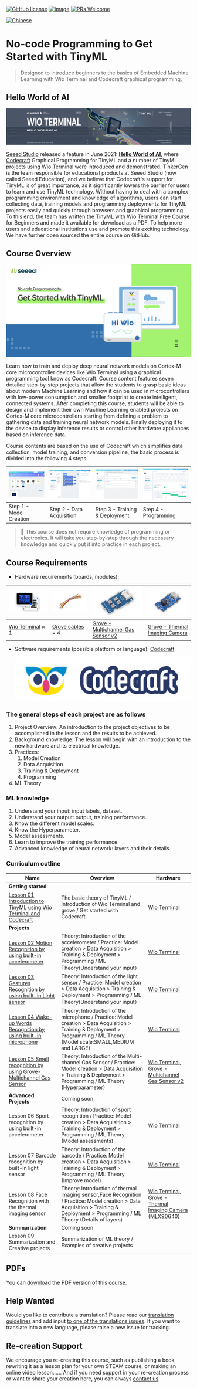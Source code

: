 [![GitHub license](https://img.shields.io/github/license/microsoft/ML-For-Beginners.svg)](https://github.com/TinkerGen/No-code-Programming-to-Get-Started-with-TinyML/blob/main/LICENSE)
[![image](https://img.shields.io/badge/build-Codecraft-%233E9EF9)](https://ide.tinkergen.com/)
[![PRs Welcome](https://img.shields.io/badge/PRs-welcome-brightgreen.svg?style=flat-square)](http://makeapullrequest.com)

[![Chinese](https://img.shields.io/badge/-Chinese-yellow)](translations/README.zh-cn.md)

# No-code Programming to Get Started with TinyML

> Designed to introduce beginners to the basics of Embedded Machine Learning with Wio Terminal and Codecraft graphical programming.

## Hello World of AI

![Hello World of AI](./images/Hello-World-Of-AI-title.png)

[Seeed Studio](https://www.seeedstudio.com/) released a feature in June 2021: **[Hello World of AI](https://www.seeedstudio.com/wio-terminal-tinyml.html)**, where [Codecraft](https://ide.tinkergen.com) Graphical Programming for TinyML and a number of TinyML projects using [Wio Terminal](https://www.seeedstudio.com/Wio-Terminal-p-4509.html) were introduced and demonstrated. TinkerGen is the team responsible for educational products at Seeed Studio (now called Seeed Education), and we believe that Codecraft's support for TinyML is of great importance, as it significantly lowers the barrier for users to learn and use TinyML technology. Without having to deal with a complex programming environment and knowledge of algorithms, users can start collecting data, training models and programming deployments for TinyML projects easily and quickly through browsers and graphical programming.
To this end, the team has written the TinyML with Wio Terminal Free Course for Beginners and made it available for download as a PDF. To help more users and educational institutions use and promote this exciting technology. We have further open sourced the entire course on GitHub.

## Course Overview

![No-code Programming to Get Started with TinyML](./images/No-code-Programming-to-Get-Started-with-TinyML-title-1280x640.png)

Learn how to train and deploy deep neural network models on Cortex-M core microcontroller devices like Wio Terminal using a graphical programming tool know as Codecraft. Course content features seven detailed step-by-step projects that allow the students to grasp basic ideas about modern Machine Learning and how it can be used in microcontrollers with low-power consumption and smaller footprint to create intelligent, connected systems. After completing this course, students will be able to design and implement their own Machine Learning enabled projects on Cortex-M core microcontrollers starting from defining a problem to gathering data and training neural network models. Finally deploying it to the device to display inference results or control other hardware appliances based on inference data.

Course contents are based on the use of Codecraft which simplifies data collection, model training, and conversion pipeline, the basic process is divided into the following 4 steps.

| ![Step 1 - Model Creation](images/step1-model-creation.gif)                              | ![Step 2 - Data Acquisition](images/Step2-Data-Acquisition.gif)                                                                        | ![Step 3 - Training & Deployment](images/Step3-Training-Deployment.gif)                             | ![Step 4 - Programming](images/Step4-Programming.gif)                                                       |
| :-------------------------------------------------------------------------- | ------------------------------------------------------------------------------------------------------------------- | ---------------------------------------------------------------------------------------------------------------- | ------------------------------------------------------------------------------------------------------------------------------------- |
| Step 1 - Model Creation | Step 2 - Data Acquisition | Step 3 - Training & Deployment | Step 4 - Programming |


> 👀️ This course does not require knowledge of programming or electronics. It will take you step-by-step through the necessary knowledge and quickly put it into practice in each project.

## Course Requirements

* Hardware requirements (boards, modules):

| ![Wio Terminal](./images/Wio-Terminal.png)                                | ![Grove cables](./images/Grove-Cable.png)                                                                         | ![Grove - Multichannel Gas Sensor v2](./images/Grove-Multichannel-Gas-Sensor.png)                              | ![Grove - Thermal Imaging Camera](./images/Grove-Thermal-Imaging-Camera.png)                                                        |
| :-------------------------------------------------------------------------- | ------------------------------------------------------------------------------------------------------------------- | ---------------------------------------------------------------------------------------------------------------- | ------------------------------------------------------------------------------------------------------------------------------------- |
| [Wio Terminal](https://www.seeedstudio.com/Wio-Terminal-p-4509.html) × 1 | [Grove cables](https://www.seeedstudio.com/Grove-Universal-4-Pin-20cm-Unbuckled-Cable-5-PCs-Pack-p-749.html) × 4 | [Grove - Multichannel Gas Sensor v2](https://www.seeedstudio.com/Grove-Multichannel-Gas-Sensor-v2-p-4569.html) | [Grove - Thermal Imaging Camera](https://www.seeedstudio.com/Grove-Thermal-Imaging-Camera-IR-Array-MLX90640-110-degree-p-4334.html) |

* Software requirements (possible platform or language): [Codecraft](https://ide.tinkergen.com)

  ![Codecraft logo](assets/20210918_103036_Codecraft-logo.png)

### The general steps of each project are as follows

1. Project Overview: An introduction to the project objectives to be accomplished in the lesson and the results to be achieved.
2. Background knowledge: The lesson will begin with an introduction to the new hardware and its electrical knowledge.
3. Practices:
   1. Model Creation
   2. Data Acquisition
   3. Training & Deployment
   4. Programming
4. ML Theory

### ML knowledge

1. Understand your input: input labels, dataset.
2. Understand your output: output, training performance.
3. Know the different model scales.
4. Know the Hyperparameter.
5. Model assessments.
6. Learn to improve the training performance.
7. Advanced knowledge of neural network: layers and their details.

### Curriculum outline


| Name                                                                                      | Overview                                                                                                                                                                            | Hardware                                                                                                                                                                                                             |
| ------------------------------------------------------------------------------------------- | ------------------------------------------------------------------------------------------------------------------------------------------------------------------------------------- | ---------------------------------------------------------------------------------------------------------------------------------------------------------------------------------------------------------------------- |
| **Getting started**                                                                       |                                                                                                                                                                                     |                                                                                                                                                                                                                      |
| [Lesson 01 Introduction to TinyML using Wio Terminal and Codecraft](Lesson-01/README.md)  | The basic theory of TinyML / Introduction of Wio Terminal and grove / Get started with Codecraft                                                                                    | [Wio Terminal](https://www.seeedstudio.com/Wio-Terminal-p-4509.html)                                                                                                                                                 |
| **Projects**                                                                              |                                                                                                                                                                                     |                                                                                                                                                                                                                      |
| [Lesson 02  Motion Recognition by using built-in accelerometer](Lesson-02/README.md)      | Theory: Introduction of the accelerometer / Practice: Model creation > Data Acquisition > Training & Deployment > Programming / ML Theory(Understand your input）                   | [Wio Terminal](https://www.seeedstudio.com/Wio-Terminal-p-4509.html)                                                                                                                                                 |
| [Lesson 03 Gestures Recognition by using built-in Light sensor](Lesson-03/README.md)      | Theory: Introduction of the light sensor / Practice: Model creation > Data Acquisition > Training & Deployment > Programming / ML Theory(Understand your input）                    | [Wio Terminal](https://www.seeedstudio.com/Wio-Terminal-p-4509.html)                                                                                                                                                 |
| [Lesson 04 Wake-up Words Recognition by using built-in microphone](Lesson-04/README.md)   | Theory: Introduction of the microphone / Practice: Model creation > Data Acquisition > Training & Deployment > Programming / ML Theory (Model scale:SMALL,MEDIUM and LARGE)         | [Wio Terminal](https://www.seeedstudio.com/Wio-Terminal-p-4509.html)                                                                                                                                                 |
| [Lesson 05 Smell recognition by using Grove-Multichannel Gas Sensor](Lesson-05/README.md) | Theory: Introduction of the Multi-channel Gas Sensor / Practice: Model creation > Data Acquisition > Training & Deployment > Programming / ML Theory (Hyperparameter)               | [Wio Terminal](https://www.seeedstudio.com/Wio-Terminal-p-4509.html), [Grove - Multichannel Gas Sensor v2](https://www.seeedstudio.com/Grove-Multichannel-Gas-Sensor-v2-p-4569.html)                                 |
| **Advanced Projects**                                                                     | Coming soon                                                                                                                                                                         |                                                                                                                                                                                                                      |
| Lesson 06 Sport recognition by using built-in accelerometer                               | Theory: Introduction of sport recognition / Practice: Model creation > Data Acquisition > Training & Deployment > Programming / ML Theory (Model assessments)                       | [Wio Terminal](https://www.seeedstudio.com/Wio-Terminal-p-4509.html)                                                                                                                                                 |
| Lesson 07 Barcode recognition by built-in light sensor                                    | Theory: Introduction of the barcode / Practice: Model creation > Data Acquisition > Training & Deployment > Programming / ML Theory (Improve model)                                 | [Wio Terminal](https://www.seeedstudio.com/Wio-Terminal-p-4509.html)                                                                                                                                                 |
| Lesson 08 Face Recognition with the thermal imaging sensor                                | Theory: Introduction of thermal imaging sensor,Face Recognition / Practice: Model creation > Data Acquisition > Training & Deployment > Programming / ML Theory (Details of layers) | [Wio Terminal](https://www.seeedstudio.com/Wio-Terminal-p-4509.html), [Grove - Thermal Imaging Camera (MLX90640)](https://www.seeedstudio.com/Grove-Thermal-Imaging-Camera-IR-Array-MLX90640-110-degree-p-4334.html) |
| **Summarization**                                                                         | Coming soon                                                                                                                                                                         |                                                                                                                                                                                                                      |
| Lesson 09 Summarization and Creative projects                                             | Summarization of ML theory / Examples of creative projects                                                                                                                          |                                                                                                                                                                                                                      |

## PDFs

You can [download](./pdf/No-code_Programming_to_Get_Started_with_TinyML.pdf) the PDF version of this course.

## Help Wanted

Would you like to contribute a translation? Please read our [translation guidelines](TRANSLATIONS.md) and add input [to one of the translations issues](https://github.com/TinkerGen/No-code-Programming-to-Get-Started-with-TinyML/issues?q=is%3Aissue+is%3Aopen+label%3Atranslation). If you want to translate into a new language, please raise a new issue for tracking.

## Re-creation Support

We encourage you re-creating this course, such as publishing a book, rewriting it as a lesson plan for your own STEAM course, or making an online video lesson...... And if you need support in your re-creation process or want to share your creation here, you can always [contact us](mailto:contact@chaihuo.org).
